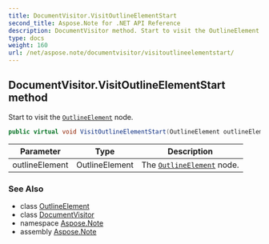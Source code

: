 ```yaml
---
title: DocumentVisitor.VisitOutlineElementStart
second_title: Aspose.Note for .NET API Reference
description: DocumentVisitor method. Start to visit the OutlineElement node
type: docs
weight: 160
url: /net/aspose.note/documentvisitor/visitoutlineelementstart/
---
```

## DocumentVisitor.VisitOutlineElementStart method

Start to visit the [`OutlineElement`](../../outlineelement/) node.

```csharp
public virtual void VisitOutlineElementStart(OutlineElement outlineElement)
```

| Parameter | Type | Description |
| --- | --- | --- |
| outlineElement | OutlineElement | The [`OutlineElement`](../../outlineelement/) node. |

### See Also

* class [OutlineElement](../../outlineelement/)
* class [DocumentVisitor](../)
* namespace [Aspose.Note](../../documentvisitor/)
* assembly [Aspose.Note](../../../)


